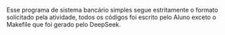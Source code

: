 Esse programa de sistema bancário simples segue estritamente o formato solicitado pela atividade, todos os códigos foi escrito pelo Aluno exceto o Makefile que foi gerado pelo DeepSeek.
